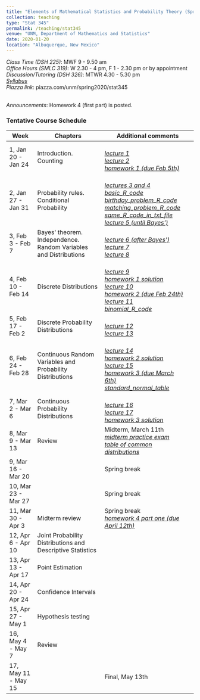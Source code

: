 ```yaml
---
title: "Elements of Mathematical Statistics and Probability Theory (Spring 2020)"
collection: teaching
type: "Stat 345"
permalink: /teaching/stat345
venue: "UNM, Department of Mathematics and Statistics"
date: 2020-01-20
location: "Albuquerque, New Mexico"
---
```


<i>Class Time (DSH 225)</i>: MWF 9 - 9.50 am
<br><i>Office Hours (SMLC 319)</i>: W 2.30 - 4 pm, F 1 - 2.30 pm or by appointment
<br><i>Discussion/Tutoring (DSH 326)</i>: MTWR 4.30 - 5.30 pm
<br><a href='http://anastasiiakim.github.io/files/stat345/syllabus.pdf'><i>Syllabus</i></a>&nbsp;&nbsp;&nbsp;&nbsp;
<br><i>Piazza link</i>: piazza.com/unm/spring2020/stat345

<br><i>Announcements</i>: Homework 4 (first part) is posted. 



### Tentative Course Schedule

| Week                   | Chapters          |  Additional comments                                         |
| ------------           | ----------        | ------------------------------------------------------------ |
| 1, Jan 20 - Jan 24     | Introduction. Counting         | <br><a href='http://anastasiiakim.github.io/files/stat345/lecture1.pdf'><i>lecture 1</i></a>&nbsp;&nbsp;&nbsp;&nbsp;<br><a href='http://anastasiiakim.github.io/files/stat345/lecture2.pdf'><i>lecture 2</i></a>&nbsp;&nbsp;&nbsp;&nbsp;<br><a href='http://anastasiiakim.github.io/files/stat345/hw1.pdf'><i>homework 1 (due Feb 5th)</i></a>&nbsp;&nbsp;&nbsp;&nbsp; |
| 2, Jan 27 - Jan 31     | Probability rules. Conditional Probability        |  <br><a href='http://anastasiiakim.github.io/files/stat345/lecture3_4.pdf'><i>lectures 3 and 4</i></a>&nbsp;&nbsp;&nbsp;&nbsp;<br><a href='http://anastasiiakim.github.io/files/stat345/basic_R.r'><i>basic_R_code</i></a>&nbsp;&nbsp;&nbsp;&nbsp;<br><a href='http://anastasiiakim.github.io/files/stat345/birthday_problem_R_code.r'><i>birthday_problem_R_code</i></a>&nbsp;&nbsp;&nbsp;&nbsp;<br><a href='http://anastasiiakim.github.io/files/stat345/matching_problem_R_code.r'><i>matching_problem_R_code</i></a>&nbsp;&nbsp;&nbsp;&nbsp;<br><a href='http://anastasiiakim.github.io/files/stat345/R_code.txt'><i>same_R_code_in_txt_file</i></a>&nbsp;&nbsp;&nbsp;&nbsp;<br><a href='http://anastasiiakim.github.io/files/stat345/lecture5_6.pdf'><i>lecture 5 (until Bayes')</i></a>&nbsp;&nbsp;&nbsp;&nbsp;                                                            |
| 3, Feb 3 - Feb 7       | Bayes' theorem. Independence. Random Variables and Distributions         | <br><a href='http://anastasiiakim.github.io/files/stat345/lecture5_6.pdf'><i>lecture 6 (after Bayes')</i></a>&nbsp;&nbsp;&nbsp;&nbsp;<br><a href='http://anastasiiakim.github.io/files/stat345/lecture7.pdf'><i>lecture 7</i></a>&nbsp;&nbsp;&nbsp;&nbsp;<br><a href='http://anastasiiakim.github.io/files/stat345/lecture8.pdf'><i>lecture 8</i></a>&nbsp;&nbsp;&nbsp;&nbsp;                                                                 |
| 4, Feb 10 - Feb 14     | Discrete Distributions         | <br><a href='http://anastasiiakim.github.io/files/stat345/lecture9.pdf'><i>lecture 9</i></a>&nbsp;&nbsp;&nbsp;&nbsp;<br><a href='http://anastasiiakim.github.io/files/stat345/hw1_sol.pdf'><i>homework 1 solution</i></a>&nbsp;&nbsp;&nbsp;&nbsp;<br><a href='http://anastasiiakim.github.io/files/stat345/lecture10.pdf'><i>lecture 10</i></a>&nbsp;&nbsp;&nbsp;&nbsp;<br><a href='http://anastasiiakim.github.io/files/stat345/hw2.pdf'><i>homework 2 (due Feb 24th)</i></a>&nbsp;&nbsp;&nbsp;&nbsp;<br><a href='http://anastasiiakim.github.io/files/stat345/lecture11.pdf'><i>lecture 11</i></a>&nbsp;&nbsp;&nbsp;&nbsp;<br><a href='http://anastasiiakim.github.io/files/stat345/binomial_R.txt'><i>binomial_R_code</i></a>&nbsp;&nbsp;&nbsp;&nbsp;     |
| 5, Feb 17 - Feb 2      | Discrete Probability Distributions        | <br><a href='http://anastasiiakim.github.io/files/stat345/lecture12.pdf'><i>lecture 12</i></a>&nbsp;&nbsp;&nbsp;&nbsp;<br><a href='http://anastasiiakim.github.io/files/stat345/lecture13.pdf'><i>lecture 13</i></a>&nbsp;&nbsp;&nbsp;&nbsp;                                                             |
| 6, Feb 24 - Feb 28     | Continuous Random Variables and Probability Distributions         |    <br><a href='http://anastasiiakim.github.io/files/stat345/lecture14.pdf'><i>lecture 14</i></a>&nbsp;&nbsp;&nbsp;&nbsp;<br><a href='http://anastasiiakim.github.io/files/stat345/hw2_sol.pdf'><i>homework 2 solution</i></a>&nbsp;&nbsp;&nbsp;&nbsp;<br><a href='http://anastasiiakim.github.io/files/stat345/lecture15.pdf'><i>lecture 15</i></a>&nbsp;&nbsp;&nbsp;&nbsp;<br><a href='http://anastasiiakim.github.io/files/stat345/hw3.pdf'><i>homework 3 (due March 6th)</i></a>&nbsp;&nbsp;&nbsp;&nbsp;<br><a href='http://anastasiiakim.github.io/files/stat345/standard_normal_table.pdf'><i>standard_normal_table</i></a>&nbsp;&nbsp;&nbsp;&nbsp;                                                         |
| 7, Mar 2 - Mar 6       | Continuous Probability Distributions          |<br><a href='http://anastasiiakim.github.io/files/stat345/lecture16.pdf'><i>lecture 16</i></a>&nbsp;&nbsp;&nbsp;&nbsp;<br><a href='http://anastasiiakim.github.io/files/stat345/lecture17.pdf'><i>lecture 17</i></a>&nbsp;&nbsp;&nbsp;&nbsp;<br><a href='http://anastasiiakim.github.io/files/stat345/hw3_sol.pdf'><i>homework 3 solution</i></a>&nbsp;&nbsp;&nbsp;&nbsp;|
| 8, Mar 9 - Mar 13      | Review          |  Midterm, March 11th <br><a href='http://anastasiiakim.github.io/files/stat345/midterm_review.pdf'><i>midterm practice exam</i></a>&nbsp;&nbsp;&nbsp;&nbsp;<br><a href='http://anastasiiakim.github.io/files/stat345/distr.pdf'><i>table of common distributions</i></a>&nbsp;&nbsp;&nbsp;&nbsp;|
| 9, Mar 16 - Mar 20     |                   | Spring break                                                 |
| 10, Mar 23 - Mar 27    |          |                 Spring break                                             |
| 11, Mar 30 - Apr 3     | Midterm review          |    Spring break  <br><a href='http://anastasiiakim.github.io/files/stat345/hw4-first.pdf'><i>homework 4 part one (due April 12th)</i></a>&nbsp;&nbsp;&nbsp;&nbsp;                                                        |
| 12, Apr 6 - Apr 10     | Joint Probability Distributions and Descriptive Statistics         |                                                              |
| 13, Apr 13 - Apr 17    | Point Estimation         |                                                              |
| 14, Apr 20 - Apr 24    | Confidence Intervals     |                                                              | 
| 15, Apr 27 - May 1     | Hypothesis testing        |                                                              |
| 16, May 4 - May 7      | Review |                                                              |
| 17, May 11 - May 15    |                   |      Final, May 13th                                 |



